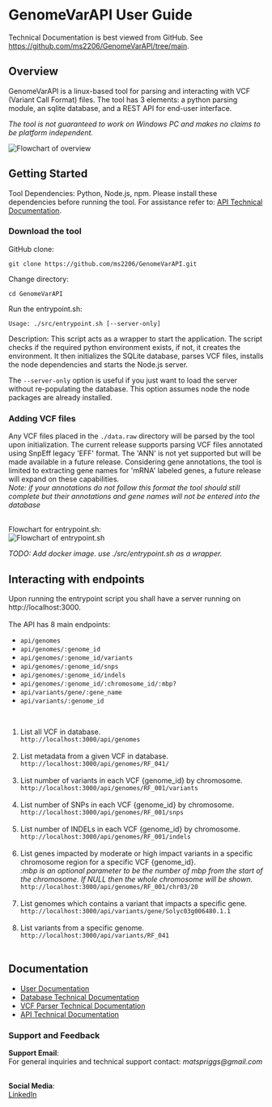 <h1>GenomeVarAPI User Guide </h1>

Technical Documentation is best viewed from GitHub. See <a href='https://github.com/ms2206/GenomeVarAPI/tree/main'>https://github.com/ms2206/GenomeVarAPI/tree/main</a>.

<h2>Overview</h2>
<div id='overview-section'>

GenomeVarAPI is a linux-based tool for parsing and interacting with VCF (Variant Call Format) files.
The tool has 3 elements: a python parsing module, an sqlite database, and a REST API for end-user interface.

<em> The tool is not guaranteed to work on Windows PC and makes no claims to be platform independent. </em>


<img src='./figures/overview.svg' alt='Flowchart of overview'>

</div>


<h2>Getting Started</h2>
<div id='getting-started-section'>
Tool Dependencies: Python, Node.js, npm. Please install these dependencies before running the tool. 
For assistance refer to: <a href='./server_technical_docs.md'>API Technical Documentation</a>.

<h3>Download the tool</h3>

GitHub clone:
```
git clone https://github.com/ms2206/GenomeVarAPI.git
```

Change directory: <br>
```
cd GenomeVarAPI
```

Run the entrypoint.sh: <br>
```
Usage: ./src/entrypoint.sh [--server-only]
```
Description: This script acts as a wrapper to start the application. The script checks if the required python environment exists,
if not, it creates the environment. It then initializes the SQLite database, parses VCF files, installs the node dependencies and
starts the Node.js server. <br>

The <code>--server-only</code> option is useful if you just want to load the server without re-populating the database. This option assumes
node the node packages are already installed. <br>

<h3>Adding VCF files</h3>
Any VCF files placed in the <code>./data.raw</code> directory will be parsed by the tool upon initialization. The current release supports
parsing VCF files annotated using SnpEff legacy 'EFF' format. The 'ANN' is not yet supported but will be made available in a future release.
Considering gene annotations, the tool is limited to extracting gene names for 'mRNA' labeled genes, a future release will expand on these capabilities. <br><em>Note: if your annotations do not follow this format the tool should still complete but their annotations and gene names
will not be entered into the database</em><br><br>



Flowchart for entrypoint.sh: <br>
<img src='./figures/entrypoint.svg' alt='Flowchart of entrypoint.sh'>

<i>TODO: Add docker image. use ./src/entrypoint.sh as a wrapper.</i>

</div>
<h2>Interacting with endpoints</h2>
Upon running the entrypoint script you shall have a server running on http://localhost:3000.
<br><br>
The API has 8 main endpoints:

<div id='api-endpoints-list'>
<ul>
<li><code>api/genomes</code></li>
<li><code>api/genomes/:genome_id</code></li>
<li><code>api/genomes/:genome_id/variants</code></li>
<li><code>api/genomes/:genome_id/snps</code></li>
<li><code>api/genomes/:genome_id/indels</code></li>
<li><code>api/genomes/:genome_id/:chromosome_id/:mbp?</code></li>
<li><code>api/variants/gene/:gene_name</code></li>
<li><code>api/variants/:genome_id</code></li>
</ul><br>
</div>

<div id='api-endpoints-examples'>
<ol>
<li>List all VCF in database.</li>
<code>http://localhost:3000/api/genomes</code><br><br>

<li>List metadata from a given VCF in database.</li>
<code>http://localhost:3000/api/genomes/RF_041/</code><br><br>

<li>List number of variants in each VCF {genome_id} by chromosome.</li>
<code>http://localhost:3000/api/genomes/RF_001/variants</code><br><br>

<li>List number of SNPs in each VCF {genome_id} by chromosome.</li>
<code>http://localhost:3000/api/genomes/RF_001/snps</code><br><br>

<li>List number of INDELs in each VCF {genome_id} by chromosome.</li>
<code>http://localhost:3000/api/genomes/RF_001/indels</code><br><br>

<li>List genes impacted by moderate or high impact variants in a specific chromosome region for a specific VCF {genome_id}.</li>
<em>:mbp is an optional parameter to be the number of mbp from the start of the chromosome. If NULL then the whole chromosome will be shown.</em><br>
<code>http://localhost:3000/api/genomes/RF_001/chr03/20</code><br><br>

<li>List genomes which contains a variant that impacts a specific gene.</li>
<code>http://localhost:3000/api/variants/gene/Solyc03g006480.1.1</code><br><br>

<li>List variants from a specific genome.</li>
<code>http://localhost:3000/api/variants/RF_041</code><br><br>
</ol>
</div>

<h2>Documentation</h2>
<ul>
<li><a href='docs/user_guide.md'>User Documentation</a></li>
<li><a href='docs/database_technical_docs.md'>Database Technical Documentation</a></li>
<li><a href='docs/parse_vcf_technical_docs.md'>VCF Parser Technical Documentation</a></li>
<li><a href='docs/server_technical_docs.md'>API Technical Documentation</a></li>
</ul>

<h3> Support and Feedback</h3>
<b>Support Email</b>:<br>
For general inquiries and technical support contact: <em>matspriggs@gmail.com</em><br><br>

<b>Social Media</b>:<br>
<a href='https://www.linkedin.com/in/matthew-spriggs-324215121/'>LinkedIn</a><br>
